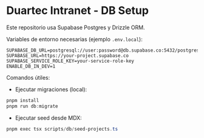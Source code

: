 # Duartec Intranet - DB Setup

Este repositorio usa Supabase Postgres y Drizzle ORM.

Variables de entorno necesarias (ejemplo `.env.local`):

```
SUPABASE_DB_URL=postgresql://user:password@db.supabase.co:5432/postgres
SUPABASE_URL=https://your-project.supabase.co
SUPABASE_SERVICE_ROLE_KEY=your-service-role-key
ENABLE_DB_IN_DEV=1
```

Comandos útiles:

- Ejecutar migraciones (local):

```powershell
pnpm install
pnpm run db:migrate
```

- Ejecutar seed desde MDX:

```powershell
pnpm exec tsx scripts/db/seed-projects.ts
```


